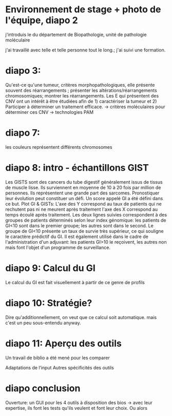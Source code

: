 

# Environnement de stage + photo de l'équipe, diapo 2
j'introduis le du département de Biopathologie, unité de pathologie moléculaire 

j'ai travaillé avec telle et telle personne tout le long.; j'ai suivi une formation.


# diapo 3:
Qu'est-ce qu'une tumeur, critères morphopathologiques,  elle présente souvent des réarrangements ; présenter les altérations/réarrangements chromosomiques; montrer les réarrangements. Les E qui présentent des CNV ont un intérêt à être étudiées afin de 1) caractériser la tumeur et 2) Participer à déterminer un traitement efficace. -> critères moléculaires pour déterminer ces CNV -> technologies PAM

# diapo 7:
les couleurs représentent différents chromosomes

# diapo 8: intro - échantillons GIST
Les GISTS sont des cancers du tube digestif généralement issus de tissus de muscle lisse. Ils surviennent en moyenne de 10 à 20 fois par million de personnes. Ils représentent une grande part des sarcomes.
Pronostiquer leur évolution peut constituer un défi. Un score appelé GI a été défini dans ce but.
Plot GI & GISTs: L'axe des Y correspond au taux de patients qui ne rechutent pas ni ne meurent après traitement
l'axe des X correspond au temps écoulé après traitement.
Les deux lignes suivies correspondent à des groupes de patients déterminés selon leur index génomique: les patients de GI<10 sont dans le premier groupe; les autres sont dans le second.
Le groupe de GI<10 présente un taux de survie très supérieur, ce qui souligne le caractère prédictif du GI. Il est également utilisé dans le cadre de l'administration d'un adjuvant: les patients GI>10 le reçoivent, les autres non mais font l'objet d'un programme de surveillance.


# diapo 9: Calcul du GI
Le calcul du GI est fait visuellement à partir de ce genre de profils

# diapo 10: Stratégie?
<!-- La technologie Affymetrix / OncoScan, plus résolutive, est utilisée par l’unité de pathologie moléculaire sur d’autres analyses -->
Dire qu'additionnellement, on veut que ce calcul soit automatique. mais c'est un peu sous-entendu anyway.



# diapo 11: Aperçu des outils
Un travail de biblio a été mené pour les comparer

Adaptations de l’input 
Autres spécificités des outils




# diapo conclusion
Ouverture: un GUI pour les 4 outils à disposition des bios -> avec leur expertise, ils font les tests qu'ils veulent et font leur choix.
Ou alors








